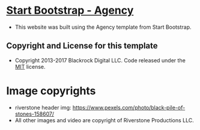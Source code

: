 # [Start Bootstrap - Agency](https://startbootstrap.com/template-overviews/agency/)
* This website was built using the Agency template from Start Bootstrap.

## Copyright and License for this template 

* Copyright 2013-2017 Blackrock Digital LLC. Code released under the [MIT](https://github.com/BlackrockDigital/startbootstrap-agency/blob/gh-pages/LICENSE) license.

# Image copyrights
* riverstone header img: https://www.pexels.com/photo/black-pile-of-stones-158607/
* All other images and video are copyright of Riverstone Productions LLC.



